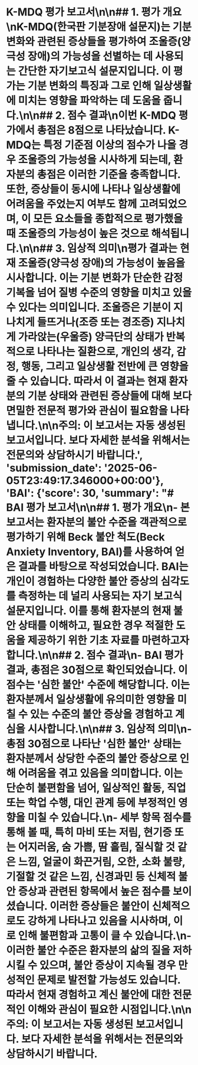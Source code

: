 # K-MDQ 평가 보고서\n\n## 1. 평가 개요\nK-MDQ(한국판 기분장애 설문지)는 기분 변화와 관련된 증상들을 평가하여 조울증(양극성 장애)의 가능성을 선별하는 데 사용되는 간단한 자기보고식 설문지입니다. 이 평가는 기분 변화의 특징과 그로 인해 일상생활에 미치는 영향을 파악하는 데 도움을 줍니다.\n\n## 2. 점수 결과\n이번 K-MDQ 평가에서 총점은 8점으로 나타났습니다. K-MDQ는 특정 기준점 이상의 점수가 나올 경우 조울증의 가능성을 시사하게 되는데, 환자분의 총점은 이러한 기준을 충족합니다. 또한, 증상들이 동시에 나타나 일상생활에 어려움을 주었는지 여부도 함께 고려되었으며, 이 모든 요소들을 종합적으로 평가했을 때 조울증의 가능성이 높은 것으로 해석됩니다.\n\n## 3. 임상적 의미\n평가 결과는 현재 조울증(양극성 장애)의 가능성이 높음을 시사합니다. 이는 기분 변화가 단순한 감정 기복을 넘어 질병 수준의 영향을 미치고 있을 수 있다는 의미입니다. 조울증은 기분이 지나치게 들뜨거나(조증 또는 경조증) 지나치게 가라앉는(우울증) 양극단의 상태가 반복적으로 나타나는 질환으로, 개인의 생각, 감정, 행동, 그리고 일상생활 전반에 큰 영향을 줄 수 있습니다. 따라서 이 결과는 현재 환자분의 기분 상태와 관련된 증상들에 대해 보다 면밀한 전문적 평가와 관심이 필요함을 나타냅니다.\n\n주의: 이 보고서는 자동 생성된 보고서입니다. 보다 자세한 분석을 위해서는 전문의와 상담하시기 바랍니다.', 'submission_date': '2025-06-05T23:49:17.346000+00:00'}, 'BAI': {'score': 30, 'summary': "# BAI 평가 보고서\n\n## 1. 평가 개요\n- 본 보고서는 환자분의 불안 수준을 객관적으로 평가하기 위해 Beck 불안 척도(Beck Anxiety Inventory, BAI)를 사용하여 얻은 결과를 바탕으로 작성되었습니다. BAI는 개인이 경험하는 다양한 불안 증상의 심각도를 측정하는 데 널리 사용되는 자기 보고식 설문지입니다. 이를 통해 환자분의 현재 불안 상태를 이해하고, 필요한 경우 적절한 도움을 제공하기 위한 기초 자료를 마련하고자 합니다.\n\n## 2. 점수 결과\n- BAI 평가 결과, 총점은 30점으로 확인되었습니다. 이 점수는 '심한 불안' 수준에 해당합니다. 이는 환자분께서 일상생활에 유의미한 영향을 미칠 수 있는 수준의 불안 증상을 경험하고 계심을 시사합니다.\n\n## 3. 임상적 의미\n- 총점 30점으로 나타난 '심한 불안' 상태는 환자분께서 상당한 수준의 불안 증상으로 인해 어려움을 겪고 있음을 의미합니다. 이는 단순히 불편함을 넘어, 일상적인 활동, 직업 또는 학업 수행, 대인 관계 등에 부정적인 영향을 미칠 수 있습니다.\n- 세부 항목 점수를 통해 볼 때, 특히 마비 또는 저림, 현기증 또는 어지러움, 숨 가쁨, 땀 흘림, 질식할 것 같은 느낌, 얼굴이 화끈거림, 오한, 소화 불량, 기절할 것 같은 느낌, 신경과민 등 신체적 불안 증상과 관련된 항목에서 높은 점수를 보이셨습니다. 이러한 증상들은 불안이 신체적으로도 강하게 나타나고 있음을 시사하며, 이로 인해 불편함과 고통이 클 수 있습니다.\n- 이러한 불안 수준은 환자분의 삶의 질을 저하시킬 수 있으며, 불안 증상이 지속될 경우 만성적인 문제로 발전할 가능성도 있습니다. 따라서 현재 경험하고 계신 불안에 대한 전문적인 이해와 관심이 필요한 시점입니다.\n\n주의: 이 보고서는 자동 생성된 보고서입니다. 보다 자세한 분석을 위해서는 전문의와 상담하시기 바랍니다.